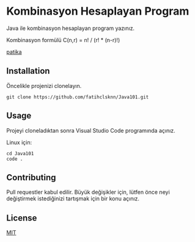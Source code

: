 # Kombinasyon Hesaplayan Program

Java ile kombinasyon hesaplayan program yazınız.

Kombinasyon formülü
C(n,r) = n! / (r! * (n-r)!)

 [patika](https://www.patika.dev/tr) 



## Installation

Öncelikle projenizi clonelayın.

```
git clone https://github.com/fatihclsknn/Java101.git
```
## Usage

Projeyi cloneladıktan sonra Visual Studio Code programında açınız.

Linux için:

```
cd Java101
code .
```

## Contributing

Pull requestler kabul edilir. Büyük değişikler için, lütfen önce neyi değiştirmek istediğinizi tartışmak için bir konu açınız.

## License
[MIT](https://choosealicense.com/licenses/mit/)